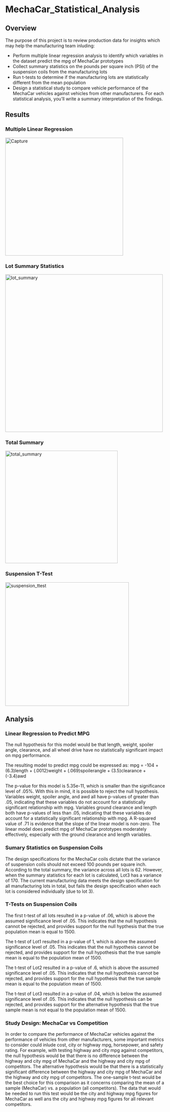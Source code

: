 # MechaCar_Statistical_Analysis

## Overview
The purpose of this project is to review production data for insights which may help the manufacturing team inluding:
- Perform multiple linear regression analysis to identify which variables in the dataset predict the mpg of MechaCar prototypes
- Collect summary statistics on the pounds per square inch (PSI) of the suspension coils from the manufacturing lots
- Run t-tests to determine if the manufacturing lots are statistically different from the mean population
- Design a statistical study to compare vehicle performance of the MechaCar vehicles against vehicles from other manufacturers. For each statistical analysis, you’ll write a summary interpretation of the findings.

## Results

### Multiple Linear Regression
<img width="371" alt="Capture" src="https://user-images.githubusercontent.com/107224097/193650252-b21bfbf1-7b08-47cb-9359-680e39d090b6.PNG">

### Lot Summary Statistics 
<img width="496" alt="lot_summary" src="https://user-images.githubusercontent.com/107224097/193650297-bdc9274c-ff8e-4e59-9d7f-22c5ef266554.PNG">

### Total Summary
<img width="354" alt="total_summary" src="https://user-images.githubusercontent.com/107224097/193650482-ac780ef3-dd2e-4296-bf0b-9a668389b98a.PNG">

### Suspension T-Test
<img width="389" alt="suspension_ttest" src="https://user-images.githubusercontent.com/107224097/193650398-330acc4c-42fc-4810-a2f6-028761dda6a2.PNG">

## Analysis 

### Linear Regression to Predict MPG
The null hypothesis for this model would be that length, weight, spoiler angle, clearance, and all wheel drive have no statistically significant impact on mpg performance. 

The resulting model to predict mpg could be expressed as:
mpg = -104 + (6.3)length + (.0012)weight + (.069)spoilerangle + (3.5)clearance + (-3.4)awd

The p-value for this model is 5.35e-11, which is smaller than the significance level of .05%. With this in mind, it is possible to reject the null hypothesis. Variables weight, spoiler angle, and awd all have p-values of greater than .05, indicating that these variables do not account for a statistically significant relationship with mpg. Variables ground clearance and length both have p-values of less than .05, indicating that these variables do account for a statistically significant relationship with mpg. A R-squared value of .71 is evidence that the slope of the linear model is non-zero. The linear model does predict mpg of MechaCar prototypes moderately effectively, especially with the ground clearance and length variables.

### Sumary Statistics on Suspension Coils
The design specifications for the MechaCar coils dictate that the variance of suspension coils should not exceed 100 pounds per square inch. According to the total summary, the variance across all lots is 62. However, when the summary statistics for each lot is calculated, Lot3 has a variance of 170. The current manufacturing data meets the design specification for all manufacturing lots in total, but fails the design specification when each lot is considered individually (due to lot 3).

### T-Tests on Suspension Coils
The first t-test of all lots resulted in a p-value of .06, which is above the assumed significance level of .05. This indicates that the null hypothesis cannot be rejected, and provides support for the null hypthesis that the true population mean is equal to 1500.

The t-test of Lot1 resulted in a p-value of 1, which is above the assumed significance level of .05. This indicates that the null hypothesis cannot be rejected, and provides support for the null hypothesis that the true sample mean is equal to the population mean of 1500.

The t-test of Lot2 resulted in a p-value of .6, which is above the assumed significance level of .05. This indicates that the null hypothesis cannot be rejected, and provides support for the null hypothesis that the true sample mean is equal to the population mean of 1500.

The t-test of Lot3 resulted in a p-value of .04, which is below the assumed significance level of .05. This indicates that the null hypothesis can be rejected, and provides support for the alternative hypothesis that the true sample mean is not equal to the population mean of 1500.

### Study Design: MechaCar vs Competition
In order to compare the performance of MechaCar vehicles against the performance of vehicles from other manufacturers, some important metrics to consider could inlude cost, city or highway mpg, horsepower, and safety rating. For example, with testing highway and city mpg against competitors, the null hypothesis would be that there is no difference between the highway and city mpg of MechaCar and the highway and city mpg of competitors. The alternative hypothesis would be that there is a statistically significant difference between the highway and city mpg of MechaCar and the highway and city mpg of competitors. The one-sample t-test would be the best choice for this comparison as it concerns comparing the mean of a sample (MechaCar) vs. a population (all competitors). The data that would be needed to run this test would be the city and highway mpg figures for MechaCar as well ans the city and highway mpg figures for all relevant competitors.
